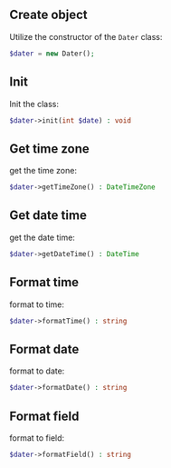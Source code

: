 Create object
-------------

Utilize the constructor of the `Dater` class:

```php
$dater = new Dater();
```


Init
----

Init the class:

```php
$dater->init(int $date) : void
```


Get time zone
-------------

get the time zone:

```php
$dater->getTimeZone() : DateTimeZone
```


Get date time
-------------

get the date time:

```php
$dater->getDateTime() : DateTime
```


Format time
-----------

format to time:

```php
$dater->formatTime() : string
```


Format date
-----------

format to date:

```php
$dater->formatDate() : string
```


Format field
------------

format to field:

```php
$dater->formatField() : string
```